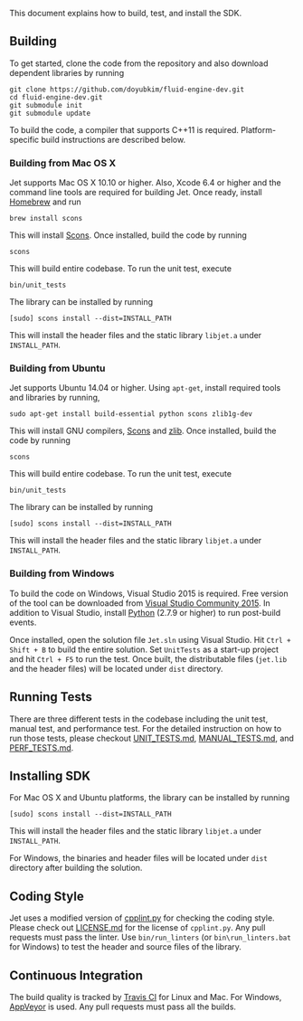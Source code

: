 This document explains how to build, test, and install the SDK.

## Building
To get started, clone the code from the repository and also download dependent libraries by running

```
git clone https://github.com/doyubkim/fluid-engine-dev.git
cd fluid-engine-dev.git
git submodule init
git submodule update
```

To build the code, a compiler that supports C++11 is required. Platform-specific build instructions are described below.

### Building from Mac OS X

Jet supports Mac OS X 10.10 or higher. Also, Xcode 6.4 or higher and the command line tools are required for building Jet. Once ready, install [Homebrew](http://brew.sh) and run

```
brew install scons
```

This will install [Scons](http://scons.org/). Once installed, build the code by running

```
scons
```

This will build entire codebase. To run the unit test, execute

```
bin/unit_tests
```

The library can be installed by running

```
[sudo] scons install --dist=INSTALL_PATH
```

This will install the header files and the static library `libjet.a` under `INSTALL_PATH`.

### Building from Ubuntu

Jet supports Ubuntu 14.04 or higher. Using `apt-get`, install required tools and libraries by running,

```
sudo apt-get install build-essential python scons zlib1g-dev
```

This will install GNU compilers, [Scons](http://scons.org/) and [zlib](www.zlib.net). Once installed, build the code by running

```
scons
```

This will build entire codebase. To run the unit test, execute

```
bin/unit_tests
```

The library can be installed by running

```
[sudo] scons install --dist=INSTALL_PATH
```

This will install the header files and the static library `libjet.a` under `INSTALL_PATH`.

### Building from Windows

To build the code on Windows, Visual Studio 2015 is required. Free version of the tool can be downloaded from [Visual Studio Community 2015](https://www.visualstudio.com/en-us/products/visual-studio-community-vs.aspx). In addition to Visual Studio, install [Python](https://www.python.org/) (2.7.9 or higher) to run post-build events.

Once installed, open the solution file `Jet.sln` using Visual Studio. Hit `Ctrl + Shift + B` to build the entire solution. Set `UnitTests` as a start-up project and hit `Ctrl + F5` to run the test. Once built, the distributable files (`jet.lib` and the header files) will be located under `dist` directory.

## Running Tests

There are three different tests in the codebase including the unit test, manual test, and performance test. For the detailed instruction on how to run those tests, please checkout [UNIT_TESTS.md](doc/UNIT_TESTS.md), [MANUAL_TESTS.md](doc/MANUAL_TESTS.md), and [PERF_TESTS.md](doc/PERF_TESTS.md).

## Installing SDK

For Mac OS X and Ubuntu platforms, the library can be installed by running

```
[sudo] scons install --dist=INSTALL_PATH
```

This will install the header files and the static library `libjet.a` under `INSTALL_PATH`.

For Windows, the binaries and header files will be located under `dist` directory after building the solution.

## Coding Style

Jet uses a modified version of [cpplint.py](https://github.com/google/styleguide/tree/gh-pages/cpplint) for checking the coding style. Please check out [LICENSE.md](https://github.com/doyubkim/fluid-engine-dev/blob/master/LICENSE.md) for the license of `cpplint.py`. Any pull requests must pass the linter. Use `bin/run_linters` (or `bin\run_linters.bat` for Windows) to test the header and source files of the library.

## Continuous Integration

The build quality is tracked by [Travis CI](https://travis-ci.org/doyubkim/fluid-engine-dev) for Linux and Mac. For Windows, [AppVeyor](https://ci.appveyor.com/project/doyubkim/fluid-engine-dev) is used. Any pull requests must pass all the builds.
